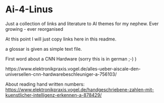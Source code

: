# Ai-4-Linus
Just a collection of links and literature to AI themes for my nephew. Ever growing - ever reorganised 

At this point I will just copy links here in this readme.

a glossar is given as simple text file.

First word about a CNN Hardware (sorry this is in german ;-) ) 
<link>https://www.elektronikpraxis.vogel.de/alles-ueber-aiscale-den-universellen-cnn-hardwarebeschleuniger-a-756103/</link>

About reading hand written numbers:
https://www.elektronikpraxis.vogel.de/handgeschriebene-zahlen-mit-kuenstlicher-intelligenz-erkennen-a-878429/
